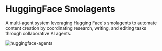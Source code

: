 # HuggingFace Smolagents
A multi-agent system leveraging Hugging Face's smolagents to automate content creation by coordinating research, writing, and editing tasks through collaborative AI agents.


![huggingface-agents](https://github.com/user-attachments/assets/9b6600cd-6504-42ff-a845-b6bea98df373)
